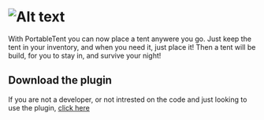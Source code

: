 ![Alt text](http://i688.photobucket.com/albums/vv246/vasil711/PortableTent/Logo_zps3b86d5d3.png~original)
==========
With PortableTent you can now place a tent anywere you go. Just keep the tent in your inventory, and when you need it, just place it! Then a tent will be build, for you to stay in, and survive your night!

Download the plugin
------------
If you are not a developer, or not intrested on the code and just looking to use the plugin, [click here](http://dev.bukkit.org/bukkit-plugins/portabletent/) 
